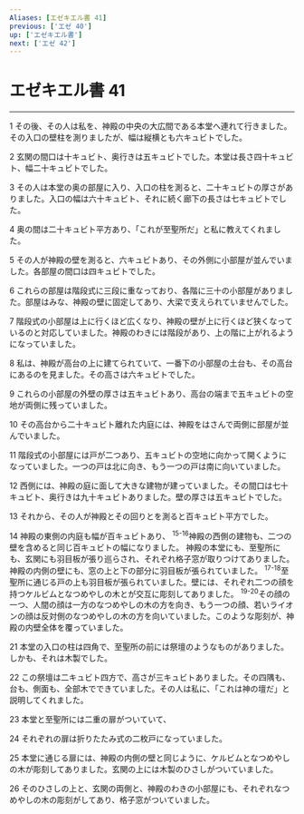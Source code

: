 ```yaml
---
Aliases: [エゼキエル書 41]
previous: ['エゼ 40']
up: ['エゼキエル書']
next: ['エゼ 42']
---
```

# エゼキエル書 41

***




1 
その後、その人は私を、神殿の中央の大広間である本堂へ連れて行きました。その入口の壁柱を測りましたが、幅は縦横とも六キュビトでした。 



2 
玄関の間口は十キュビト、奥行きは五キュビトでした。本堂は長さ四十キュビト、幅二十キュビトでした。 



3 
その人は本堂の奥の部屋に入り、入口の柱を測ると、二十キュビトの厚さがありました。入口の幅は六十キュビト、それに続く廊下の長さは七キュビトでした。 



4 
奥の間は二十キュビト平方あり、「これが至聖所だ」と私に教えてくれました。 



5 
その人が神殿の壁を測ると、六キュビトあり、その外側に小部屋が並んでいました。各部屋の間口は四キュビトでした。 



6 
これらの部屋は階段式に三段に重なっており、各階に三十の小部屋がありました。部屋はみな、神殿の壁に固定してあり、大梁で支えられていませんでした。 



7 
階段式の小部屋は上に行くほど広くなり、神殿の壁が上に行くほど狭くなっているのと対応していました。神殿のわきには階段があり、上の階に上がれるようになっていました。 



8 
私は、神殿が高台の上に建てられていて、一番下の小部屋の土台も、その高台にあるのを見ました。その高さは六キュビトでした。 



9 
これらの小部屋の外壁の厚さは五キュビトあり、高台の端まで五キュビトの空地が両側に残っていました。 



10 
その高台から二十キュビト離れた内庭には、神殿をはさんで両側に部屋が並んでいました。 



11 
階段式の小部屋には戸が二つあり、五キュビトの空地に向かって開くようになっていました。一つの戸は北に向き、もう一つの戸は南に向いていました。 



12 
西側には、神殿の庭に面して大きな建物が建っていました。その間口は七十キュビト、奥行きは九十キュビトありました。壁の厚さは五キュビトでした。 



13 
それから、その人が神殿とその回りとを測ると百キュビト平方でした。 



14 
神殿の東側の内庭も幅が百キュビトあり、 <sup class="versenum">15-16</sup>神殿の西側の建物も、二つの壁を含めると同じ百キュビトの幅になりました。 神殿の本堂にも、至聖所にも、玄関にも羽目板が張り巡らされ、それぞれ格子窓が取りつけてありました。神殿の内側の壁にも、窓の上と下の部分に羽目板が張られていました。 <sup class="versenum">17-18</sup>至聖所に通じる戸の上も羽目板が張られていました。壁には、それぞれ二つの顔を持つケルビムとなつめやしの木とが交互に彫刻してありました。 <sup class="versenum">19-20</sup>その顔の一つ、人間の顔は一方のなつめやしの木の方を向き、もう一つの顔、若いライオンの顔は反対側のなつめやしの木の方を向いていました。このような彫刻が、神殿の内壁全体を覆っていました。 



21 
本堂の入口の柱は四角で、至聖所の前には祭壇のようなものがありました。しかも、それは木製でした。 



22 
この祭壇は二キュビト四方で、高さが三キュビトありました。その四隅も、台も、側面も、全部木でできていました。その人は私に、「これは神の壇だ」と説明してくれました。 



23 
本堂と至聖所には二重の扉がついていて、 



24 
それぞれの扉は折りたたみ式の二枚戸になっていました。 



25 
本堂に通じる扉には、神殿の内側の壁と同じように、ケルビムとなつめやしの木が彫刻してありました。玄関の上には木製のひさしがついていました。 



26 
そのひさしの上と、玄関の両側と、神殿のわきの小部屋にも、それぞれなつめやしの木の彫刻がしてあり、格子窓がついていました。

